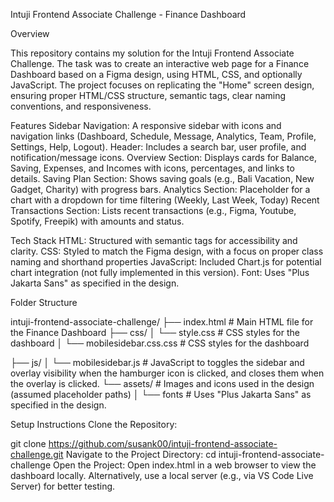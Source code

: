 Intuji Frontend Associate Challenge - Finance Dashboard

Overview

This repository contains my solution for the Intuji Frontend Associate Challenge. The task was to create an interactive web page for a Finance Dashboard based on a Figma design, using HTML, CSS, and optionally JavaScript. The project focuses on replicating the "Home" screen design, ensuring proper HTML/CSS structure, semantic tags, clear naming conventions, and responsiveness.

Features
Sidebar Navigation: A responsive sidebar with icons and navigation links (Dashboard, Schedule, Message, Analytics, Team, Profile, Settings, Help, Logout).
Header: Includes a search bar, user profile, and notification/message icons.
Overview Section: Displays cards for Balance, Saving, Expenses, and Incomes with icons, percentages, and links to details.
Saving Plan Section: Shows saving goals (e.g., Bali Vacation, New Gadget, Charity) with progress bars.
Analytics Section: Placeholder for a chart with a dropdown for time filtering (Weekly, Last Week, Today)
Recent Transactions Section: Lists recent transactions (e.g., Figma, Youtube, Spotify, Freepik) with amounts and status.

Tech Stack
HTML: Structured with semantic tags for accessibility and clarity.
CSS: Styled to match the Figma design, with a focus on proper class naming and shorthand properties
JavaScript: Included Chart.js for potential chart integration (not fully implemented in this version).
Font: Uses "Plus Jakarta Sans" as specified in the design.

Folder Structure

intuji-frontend-associate-challenge/
├── index.html         # Main HTML file for the Finance Dashboard
├── css/
│   └── style.css # CSS styles for the dashboard
│   └── mobilesidebar.css.css # CSS styles for the dashboard

├── js/
│   └── mobilesidebar.js      # JavaScript to toggles the sidebar and overlay visibility when the hamburger icon is clicked, and closes them when the overlay is clicked.
└── assets/            # Images and icons used in the design (assumed placeholder paths)
│   └── fonts          # Uses "Plus Jakarta Sans" as specified in the design.

Setup Instructions
Clone the Repository:

git clone https://github.com/susank00/intuji-frontend-associate-challenge.git
Navigate to the Project Directory:
cd intuji-frontend-associate-challenge
Open the Project:
Open index.html in a web browser to view the dashboard locally.
Alternatively, use a local server (e.g., via VS Code Live Server) for better testing.
